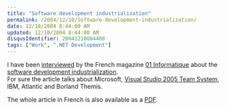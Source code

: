 ```yaml
---
title: "Software development industrialization"
permalink: /2004/12/10/Software-development-industrialization/
date: 12/10/2004 8:44:00 AM
updated: 12/10/2004 8:44:00 AM
disqusIdentifier: 20041210084400
tags: ["Work", ".NET Development"]
---
```

I have been [interviewed](http://www.01net.com/article/259734.html) by the French magazine [01 Informatique](http://www.01net.com/entreprise/) about the [software development industrialization](http://www.01net.com/article/259731.html).  
For sure the article talks about Microsoft, [Visual Studio 2005 Team System](http://lab.msdn.microsoft.com/vs2005/teamsystem/), IBM, Atlantic and Borland Themis.

<!-- more -->
The whole article in French is also available as a [PDF](/images/2004/developpementversl'usinelogicielle-interviewnovembre2004.pdf).
